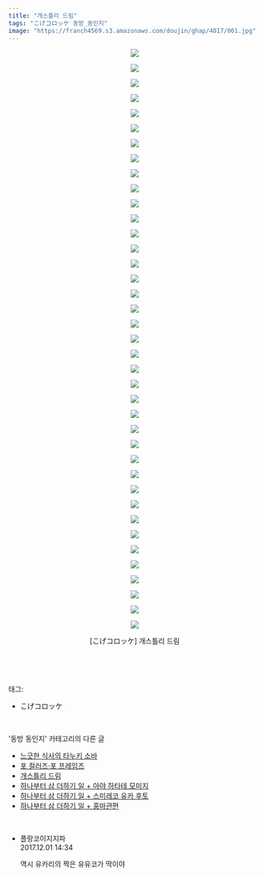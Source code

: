 ```yaml
---
title: "개스틀리 드림"
tags: "こげコロッケ 동방_동인지"
image: "https://franch4569.s3.amazonaws.com/doujin/ghap/4017/001.jpg"
---
```

<div class="article">
<p style="text-align: center; clear: none; float: none;"><img src="{{ site.imgserver2 }}/ghap/4017/001.jpg"/></p>
<p style="text-align: center; clear: none; float: none;"><img src="{{ site.imgserver2 }}/ghap/4017/002.jpg"/></p>
<p style="text-align: center; clear: none; float: none;"><img src="{{ site.imgserver2 }}/ghap/4017/003.jpg"/></p>
<p style="text-align: center; clear: none; float: none;"><img src="{{ site.imgserver2 }}/ghap/4017/004.jpg"/></p>
<p style="text-align: center; clear: none; float: none;"><img src="{{ site.imgserver2 }}/ghap/4017/005.jpg"/></p>
<p style="text-align: center; clear: none; float: none;"><img src="{{ site.imgserver2 }}/ghap/4017/006.jpg"/></p>
<p style="text-align: center; clear: none; float: none;"><img src="{{ site.imgserver2 }}/ghap/4017/007.jpg"/></p>
<p style="text-align: center; clear: none; float: none;"><img src="{{ site.imgserver2 }}/ghap/4017/008.jpg"/></p>
<p style="text-align: center; clear: none; float: none;"><img src="{{ site.imgserver2 }}/ghap/4017/009.jpg"/></p>
<p style="text-align: center; clear: none; float: none;"><img src="{{ site.imgserver2 }}/ghap/4017/010.jpg"/></p>
<p style="text-align: center; clear: none; float: none;"><img src="{{ site.imgserver2 }}/ghap/4017/011.jpg"/></p>
<p style="text-align: center; clear: none; float: none;"><img src="{{ site.imgserver2 }}/ghap/4017/012.jpg"/></p>
<p style="text-align: center; clear: none; float: none;"><img src="{{ site.imgserver2 }}/ghap/4017/013.jpg"/></p>
<p style="text-align: center; clear: none; float: none;"><img src="{{ site.imgserver2 }}/ghap/4017/014.jpg"/></p>
<p style="text-align: center; clear: none; float: none;"><img src="{{ site.imgserver2 }}/ghap/4017/015.jpg"/></p>
<p style="text-align: center; clear: none; float: none;"><img src="{{ site.imgserver2 }}/ghap/4017/016.jpg"/></p>
<p style="text-align: center; clear: none; float: none;"><img src="{{ site.imgserver2 }}/ghap/4017/017.jpg"/></p>
<p style="text-align: center; clear: none; float: none;"><img src="{{ site.imgserver2 }}/ghap/4017/018.jpg"/></p>
<p style="text-align: center; clear: none; float: none;"><img src="{{ site.imgserver2 }}/ghap/4017/019.jpg"/></p>
<p style="text-align: center; clear: none; float: none;"><img src="{{ site.imgserver2 }}/ghap/4017/020.jpg"/></p>
<p style="text-align: center; clear: none; float: none;"><img src="{{ site.imgserver2 }}/ghap/4017/021.jpg"/></p>
<p style="text-align: center; clear: none; float: none;"><img src="{{ site.imgserver2 }}/ghap/4017/022.jpg"/></p>
<p style="text-align: center; clear: none; float: none;"><img src="{{ site.imgserver2 }}/ghap/4017/023.jpg"/></p>
<p style="text-align: center; clear: none; float: none;"><img src="{{ site.imgserver2 }}/ghap/4017/024.jpg"/></p>
<p style="text-align: center; clear: none; float: none;"><img src="{{ site.imgserver2 }}/ghap/4017/025.jpg"/></p>
<p style="text-align: center; clear: none; float: none;"><img src="{{ site.imgserver2 }}/ghap/4017/026.jpg"/></p>
<p style="text-align: center; clear: none; float: none;"><img src="{{ site.imgserver2 }}/ghap/4017/027.jpg"/></p>
<p style="text-align: center; clear: none; float: none;"><img src="{{ site.imgserver2 }}/ghap/4017/028.jpg"/></p>
<p style="text-align: center; clear: none; float: none;"><img src="{{ site.imgserver2 }}/ghap/4017/029.jpg"/></p>
<p style="text-align: center; clear: none; float: none;"><img src="{{ site.imgserver2 }}/ghap/4017/030.jpg"/></p>
<p style="text-align: center; clear: none; float: none;"><img src="{{ site.imgserver2 }}/ghap/4017/031.jpg"/></p>
<p style="text-align: center; clear: none; float: none;"><img src="{{ site.imgserver2 }}/ghap/4017/032.jpg"/></p>
<p style="text-align: center; clear: none; float: none;"><img src="{{ site.imgserver2 }}/ghap/4017/033.jpg"/></p>
<p style="text-align: center; clear: none; float: none;"><img src="{{ site.imgserver2 }}/ghap/4017/034.jpg"/></p>
<p style="text-align: center; clear: none; float: none;"><img src="{{ site.imgserver2 }}/ghap/4017/035.jpg"/></p>
<p style="text-align: center; clear: none; float: none;"><img src="{{ site.imgserver2 }}/ghap/4017/036.jpg"/></p>
<p style="text-align: center; clear: none; float: none;"><img src="{{ site.imgserver2 }}/ghap/4017/037.jpg"/></p>
<p style="text-align: center; clear: none; float: none;"><img src="{{ site.imgserver2 }}/ghap/4017/038.jpg"/></p>
<p style="text-align: center; clear: none; float: none;"><img src="{{ site.imgserver2 }}/ghap/4017/039.jpg"/></p>
<p style="text-align: center; clear: none; float: none;">[こげコロッケ] 개스틀리 드림</p>
<p><br/></p>
</div><br/>
<div class="tagTrail">
<p>태그: </p>
<ul>
<li>こげコロッケ</li>
</ul>
</div><br/>
<div class="another">
<p>'동방 동인지' 카테고리의 다른 글</p>
<ul>
<li><a href="/ghap_4019">느긋한 식사의 타누키 소바</a></li>
<li><a href="/ghap_4018">포 컬러즈·포 프레임즈</a></li>
<li><a href="/ghap_4017">개스틀리 드림</a></li>
<li><a href="/ghap_4015">하나부터 삼 더하기 일 + 아야 하타테 모미지</a></li>
<li><a href="/ghap_4014">하나부터 삼 더하기 일 + 스미레코 유카 후토</a></li>
<li><a href="/ghap_4013">하나부터 삼 더하기 일 + 홍마관편</a></li>
</ul>
</div><br/>
<div class="cb_module cb_fluid">
<div class="cb_wrt cb_profile">
<div class="comment">
<ul>
<li class="cb_thumb_off" id="comment15142163">
<div class="cb_comment_area">
<div class="cb_info_area">
<div class="cb_section">
<span class="cb_nick_name">플랑코이지지파</span>
</div>
<div class="cb_section">
<span class="cb_date">2017.12.01 14:34 </span>
</div>
</div>
<div class="cb_dsc_comment">
<p class="cb_dsc">
											역시 유카리의 짝은 유유코가 딱이야
										</p>
</div>
</div></li>
</ul>
</div>
</div><!-- commentList close -->
</div><br/>
